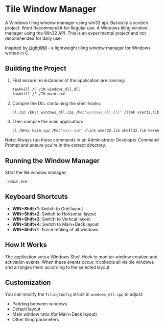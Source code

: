 # Tile Window Manager

A Windows tiling window manager using win32 api. Basically a scratch project. Wont Recommend it for Regular use. 
A Windows tiling window manager using the Win32 API. This is an experimental project and not recommended for daily use.

Inspired by [LightWM](https://github.com/nir9/lightwm) - a lightweight tiling window manager for Windows written in C.


## Building the Project

1. First ensure no instances of the application are running:

   ```bash
   taskkill /F /IM windows_dll.dll
   taskkill /F /IM main.exe
   ```

2. Compile the DLL containing the shell hooks:

   ```bash
   cl /LD /EHsc windows_dll.cpp /Fe:"windows_dll.dll" /link user32.lib kernel32.lib
   ```

3. Then compile the main application:
   ```bash
   cl /EHsc main.cpp /Fe:"main.exe" /link user32.lib shell32.lib kernel32.lib windows_dll.lib
   ```

Note: Always run these commands in an Administrator Developer Command Prompt and ensure you're in the correct directory.

## Running the Window Manager

Start the tile window manager:

```bash
.\main.exe
```

## Keyboard Shortcuts

- **WIN+Shift+1**: Switch to Grid layout
- **WIN+Shift+2**: Switch to Horizontal layout
- **WIN+Shift+3**: Switch to Vertical layout
- **WIN+Shift+4**: Switch to Main+Deck layout
- **WIN+Shift+T**: Force retiling of all windows

## How It Works

The application sets a Windows Shell Hook to monitor window creation and activation events.
When these events occur, it collects all visible windows and arranges them according to the selected layout.

## Customization

You can modify the `TilingConfig` struct in `windows_dll.cpp` to adjust:

- Padding between windows
- Default layout
- Main window ratio (for Main+Deck layout)
- Other tiling parameters


